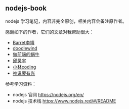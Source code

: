 ## nodejs-book

nodejs 学习笔记，内容非完全原创，相关内容会备注原作者。

感谢如下的作者，它们的文章对我帮助很大：
- [Barret李靖](https://github.com/barretlee)
- [doodlewind](https://www.zhihu.com/people/doodlewind)
- [做前端的蜗牛](https://space.bilibili.com/486675132)
- [邱昊宇](https://www.zhihu.com/people/timothyqiu)
- [小林coding](https://xiaolincoding.com/)
- [神说要有光](https://www.zhihu.com/people/di-xu-guang-50)

参考学习资料：
- nodejs 官网 https://nodejs.org/en/
- nodejs 技术栈 https://www.nodejs.red/#/README
